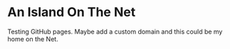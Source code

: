 # An Island On The Net

Testing GitHub pages. Maybe add a custom domain and this could be my home on the Net.
